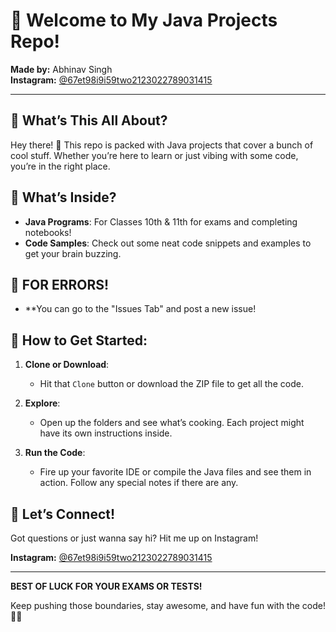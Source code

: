 # 🎉 Welcome to My Java Projects Repo!

**Made by:** Abhinav Singh  
**Instagram:** [@67et98i9i59two2123022789031415](https://www.instagram.com/67et98i9i59two2123022789031415)

---

## 🚀 What’s This All About?

Hey there! 🙌 This repo is packed with Java projects that cover a bunch of cool stuff. Whether you’re here to learn or just vibing with some code, you’re in the right place.

## 📂 What’s Inside?

- **Java Programs**: For Classes 10th & 11th for exams and completing notebooks!
- **Code Samples**: Check out some neat code snippets and examples to get your brain buzzing.

## 🚫 FOR ERRORS!

- **You can go to the "Issues Tab" and post a new issue!

## 📝 How to Get Started:

1. **Clone or Download**:
   - Hit that `Clone` button or download the ZIP file to get all the code.

2. **Explore**:
   - Open up the folders and see what’s cooking. Each project might have its own instructions inside.

3. **Run the Code**:
   - Fire up your favorite IDE or compile the Java files and see them in action. Follow any special notes if there are any.

## 🔗 Let’s Connect!

Got questions or just wanna say hi? Hit me up on Instagram!

**Instagram:** [@67et98i9i59two2123022789031415](https://www.instagram.com/67et98i9i59two2123022789031415)

---

**BEST OF LUCK FOR YOUR EXAMS OR TESTS!**

Keep pushing those boundaries, stay awesome, and have fun with the code! 🚀✨
